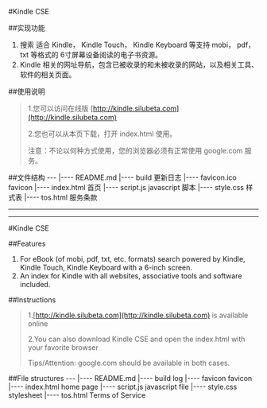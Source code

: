 #Kindle CSE

##实现功能
1.    搜索 适合 Kindle， Kindle Touch， Kindle Keyboard 等支持 mobi， pdf，txt 等格式的 6寸屏幕设备阅读的电子书资源。 
2.    Kindle 相关的网址导航，包含已被收录的和未被收录的网站，以及相关工具、软件的相关页面。

##使用说明
> 1.您可以访问在线版 [http://kindle.silubeta.com](http://kindle.silubeta.com)
>
> 2.您也可以从本页下载，打开 index.html 使用。
>
>注意：不论以何种方式使用，您的浏览器必须有正常使用 google.com 服务。

##文件结构
    ---
     |---- README.md
     |---- build                    更新日志
     |---- favicon.ico				favicon
     |---- index.html               首页
     |---- script.js                javascript 脚本
     |---- style.css                样式表
     |---- tos.html					服务条款

*******************
*******************

#Kindle CSE

##Features
1. For eBook (of mobi, pdf, txt, etc. formats) search powered by Kindle, Kindle Touch, Kindle Keyboard with a 6-inch screen.
2. An index for Kindle with all websites, associative tools and software included.

##Instructions
> 1.[http://kindle.silubeta.com](http://kindle.silubeta.com) is available online
>
> 2.You can also download Kindle CSE and open the index.html with your favorite browser
>
>Tips/Attention: google.com should be available in both cases. 

##File structures
    ---
     |---- README.md
     |---- build                    log
     |---- favicon					favicon
     |---- index.html               home page
     |---- script.js                javascript file
     |---- style.css                stylesheet
     |---- tos.html					Terms of Service
